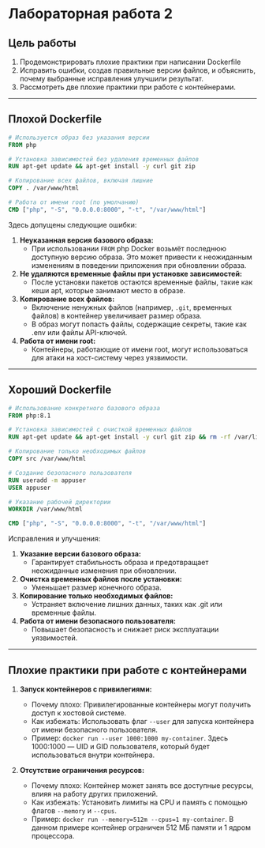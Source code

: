 # Лабораторная работа 2

## Цель работы
1. Продемонстрировать плохие практики при написании Dockerfile
2. Исправить ошибки, создав правильные версии файлов, и объяснить, почему выбранные исправления улучшили результат.
3. Рассмотреть две плохие практики при работе с контейнерами.

---

## Плохой Dockerfile

```dockerfile
# Используется образ без указания версии
FROM php

# Установка зависимостей без удаления временных файлов
RUN apt-get update && apt-get install -y curl git zip

# Копирование всех файлов, включая лишние
COPY . /var/www/html

# Работа от имени root (по умолчанию)
CMD ["php", "-S", "0.0.0.0:8000", "-t", "/var/www/html"]
```
Здесь допущены следующие ошибки:
1. **Неуказанная версия базового образа:**
   - При использовании `FROM` php Docker возьмёт последнюю доступную версию образа. Это может привести к неожиданным изменениям в поведении приложения при обновлении образа.
2. **Не удаляются временные файлы при установке зависимостей:**
   - После установки пакетов остаются временные файлы, такие как кеши apt, которые занимают место в образе.
3. **Копирование всех файлов:**
   - Включение ненужных файлов (например, `.git`, временных файлов) в контейнер увеличивает размер образа.
   - В образ могут попасть файлы, содержащие секреты, такие как .env или файлы API-ключей.
4. **Работа от имени root:**
   - Контейнеры, работающие от имени root, могут использоваться для атаки на хост-систему через уязвимости.

---

## Хороший Dockerfile

```dockerfile
# Использование конкретного базового образа
FROM php:8.1

# Установка зависимостей с очисткой временных файлов
RUN apt-get update && apt-get install -y curl git zip && rm -rf /var/lib/apt/lists/*

# Копирование только необходимых файлов
COPY src /var/www/html

# Создание безопасного пользователя
RUN useradd -m appuser
USER appuser

# Указание рабочей директории
WORKDIR /var/www/html

CMD ["php", "-S", "0.0.0.0:8000", "-t", "/var/www/html"]
```

Исправления и улучшения:
1. **Указание версии базового образа:**
   - Гарантирует стабильность образа и предотвращает неожиданные изменения при обновлении.
2. **Очистка временных файлов после установки:**
   - Уменьшает размер конечного образа.
3. **Копирование только необходимых файлов:**
   - Устраняет включение лишних данных, таких как .git или временные файлы.
4. **Работа от имени безопасного пользователя:**
   - Повышает безопасность и снижает риск эксплуатации уязвимостей.

---

## Плохие практики при работе с контейнерами

1. **Запуск контейнеров с привилегиями:**
   - Почему плохо: Привилегированные контейнеры могут получить доступ к хостовой системе.
   - Как избежать: Использовать флаг `--user` для запуска контейнера от имени безопасного пользователя.
   - Пример: `docker run --user 1000:1000 my-container`. Здесь 1000:1000 — UID и GID пользователя, который будет использоваться внутри контейнера.

2. **Отсутствие ограничения ресурсов:**
   - Почему плохо: Контейнер может занять все доступные ресурсы, влияя на работу других приложений.
   - Как избежать: Установить лимиты на CPU и память с помощью флагов `--memory` и `--cpus`.
   - Пример: `docker run --memory=512m --cpus=1 my-container`. В данном примере контейнер ограничен 512 МБ памяти и 1 ядром процессора.